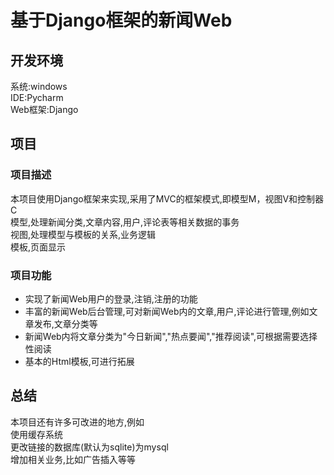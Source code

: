 基于Django框架的新闻Web
===========================================
## 开发环境
系统:windows <br>
IDE:Pycharm <br>
Web框架:Django <br>

## 项目

### 项目描述
本项目使用Django框架来实现,采用了MVC的框架模式,即模型M，视图V和控制器C <br>
模型,处理新闻分类,文章内容,用户,评论表等相关数据的事务 <br>
视图,处理模型与模板的关系,业务逻辑 <br>
模板,页面显示 <br>

### 项目功能
*  实现了新闻Web用户的登录,注销,注册的功能
*  丰富的新闻Web后台管理,可对新闻Web内的文章,用户,评论进行管理,例如文章发布,文章分类等
*  新闻Web内将文章分类为"今日新闻","热点要闻","推荐阅读",可根据需要选择性阅读
*  基本的Html模板,可进行拓展


## 总结
本项目还有许多可改进的地方,例如   <br>
使用缓存系统   <br>
更改链接的数据库(默认为sqlite)为mysql   <br>
增加相关业务,比如广告插入等等  <br>
